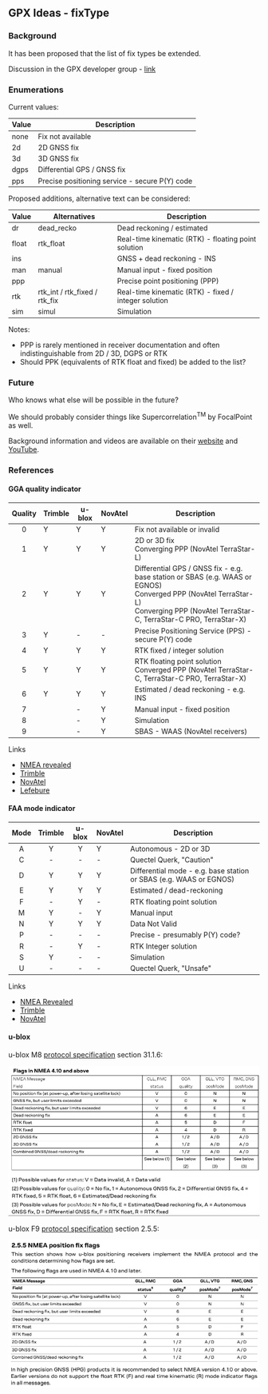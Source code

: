 ## GPX Ideas - fixType

### Background

It has been proposed that the list of fix types be extended.

Discussion in the GPX developer group - [link](https://groups.io/g/gpx/topic/fixtype_and_enumerations_in/101760074)



### Enumerations

Current values:

| Value | Description                                    |
| ----- | ---------------------------------------------- |
| none  | Fix not available                              |
| 2d    | 2D GNSS fix                                    |
| 3d    | 3D GNSS fix                                    |
| dgps  | Differential GPS / GNSS fix                    |
| pps   | Precise positioning service - secure P(Y) code |

Proposed additions, alternative text can be considered:

| Value | Alternatives                  | Description                                          |
| ----- | ----------------------------- | ---------------------------------------------------- |
| dr    | dead_recko                    | Dead reckoning / estimated                           |
| float | rtk_float                     | Real-time kinematic (RTK) - floating point solution  |
| ins   |                               | GNSS + dead reckoning - INS                          |
| man   | manual                        | Manual input - fixed position                        |
| ppp   |                               | Precise point positioning (PPP)                      |
| rtk   | rtk_int / rtk_fixed / rtk_fix | Real-time kinematic (RTK) - fixed / integer solution |
| sim   | simul                         | Simulation                                           |

Notes:

- PPP is rarely mentioned in receiver documentation and often indistinguishable from 2D / 3D, DGPS or RTK
- Should PPK (equivalents of RTK float and fixed) be added to the list?



### Future

Who knows what else will be possible in the future?

We should probably consider things like Supercorrelation<sup>TM</sup> by FocalPoint as well.

Background information and videos are available on their [website](https://focalpointpositioning.com/technologies/supercorrelation) and [YouTube](https://www.youtube.com/watch?v=WDATFeVTUHs).



### References

#### GGA quality indicator

| Quality | Trimble | u-blox | NovAtel | Description                                                  |
| :-----: | ------- | ------ | ------- | ------------------------------------------------------------ |
|    0    | Y       | Y      | Y       | Fix not available or invalid                                 |
|    1    | Y       | Y      | Y       | 2D or 3D fix<br />Converging PPP (NovAtel TerraStar-L)       |
|    2    | Y       | Y      | Y       | Differential GPS / GNSS fix - e.g. base station or SBAS (e.g. WAAS or EGNOS)<br />Converged PPP (NovAtel TerraStar-L)<br />Converging PPP (NovAtel TerraStar-C, TerraStar-C PRO, TerraStar-X) |
|    3    | Y       | -      | -       | Precise Positioning Service (PPS) - secure P(Y) code         |
|    4    | Y       | Y      | Y       | RTK fixed / integer solution                                 |
|    5    | Y       | Y      | Y       | RTK floating point solution<br />Converged PPP (NovAtel TerraStar-C, TerraStar-C PRO, TerraStar-X) |
|    6    | Y       | Y      | Y       | Estimated / dead reckoning - e.g. INS                        |
|    7    |         | -      | Y       | Manual input - fixed position                                |
|    8    |         | -      | Y       | Simulation                                                   |
|    9    |         | -      | Y       | SBAS - WAAS (NovAtel receivers)                              |

Links

- [NMEA revealed](https://gpsd.gitlab.io/gpsd/NMEA.html#_gga_global_positioning_system_fix_data)
- [Trimble](https://receiverhelp.trimble.com/alloy-gnss/en-us/NMEA-0183messages_GGA.html)
- [NovAtel](https://docs.novatel.com/OEM7/Content/Logs/GPGGA.htm)
- [Lefebure](http://lefebure.com/articles/nmea-gga/)



#### FAA mode indicator

| Mode | Trimble | u-blox | NovAtel | Description                                                  |
| :--: | :-----: | :----: | ------- | ------------------------------------------------------------ |
|  A   |    Y    |   Y    | Y       | Autonomous - 2D or 3D                                        |
|  C   |    -    |   -    | -       | Quectel Querk, "Caution"                                     |
|  D   |    Y    |   Y    | Y       | Differential mode - e.g. base station or SBAS (e.g. WAAS or EGNOS) |
|  E   |    Y    |   Y    | Y       | Estimated / dead-reckoning                                   |
|  F   |    -    |   Y    | -       | RTK floating point solution                                  |
|  M   |    Y    |   -    | Y       | Manual input                                                 |
|  N   |    Y    |   Y    | Y       | Data Not Valid                                               |
|  P   |    -    |   -    | -       | Precise - presumably P(Y) code?                              |
|  R   |    -    |   Y    | -       | RTK Integer solution                                         |
|  S   |    Y    |   -    | -       | Simulation                                                   |
|  U   |    -    |   -    | -       | Quectel Querk, "Unsafe"                                      |

Links

- [NMEA Revealed](https://gpsd.gitlab.io/gpsd/NMEA.html#_sentence_mixes_and_nmea_variations)
- [Trimble](https://receiverhelp.trimble.com/alloy-gnss/en-us/NMEA-0183messages_VTG.html)
- [NovAtel](https://docs.novatel.com/OEM7/Content/Logs/GPVTG.htm)



#### u-blox

u-blox M8 [protocol specification](https://content.u-blox.com/sites/default/files/products/documents/u-blox8-M8_ReceiverDescrProtSpec_UBX-13003221.pdf) section 31.1.6:

![img](img/nmea-ubx-m8.png)



u-blox F9 [protocol specification](https://content.u-blox.com/sites/default/files/documents/u-blox-F9-HPG-1.32_InterfaceDescription_UBX-22008968.pdf) section 2.5.5:

![img](img/nmea-ubx-f9.png)



